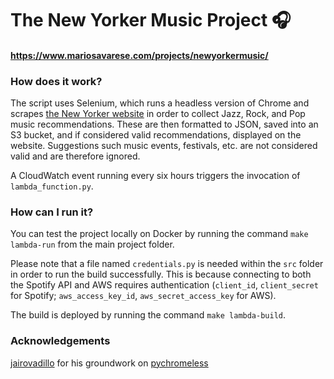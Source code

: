 # The New Yorker Music Project 🎧
#### https://www.mariosavarese.com/projects/newyorkermusic/

### How does it work?
The script uses Selenium, which runs a headless version of Chrome and scrapes
 [the New Yorker website](https://www.newyorker.com/goings-on-about-town/night-life) in order to collect Jazz, Rock, 
 and Pop music recommendations. These are then formatted to JSON, saved into an S3 bucket, and if considered valid
 recommendations, displayed on the website. Suggestions such music events, festivals, etc. are not considered valid
 and are therefore ignored.
 
A CloudWatch event running every six hours triggers the invocation of `lambda_function.py`.

### How can I run it?

You can test the project locally on Docker by running the command `make lambda-run` from the main
project folder.

Please note that a file named `credentials.py` is needed within the `src` folder in order to run the build successfully.
This is because connecting to both the Spotify API and AWS requires authentication (`client_id`, `client_secret` for 
Spotify; `aws_access_key_id`, `aws_secret_access_key` for AWS).
 
 The build is deployed by running the command `make lambda-build`.
 
 ### Acknowledgements
 
[jairovadillo](https://github.com/jairovadillo) for his groundwork on
 [pychromeless](https://github.com/jairovadillo/pychromeless)